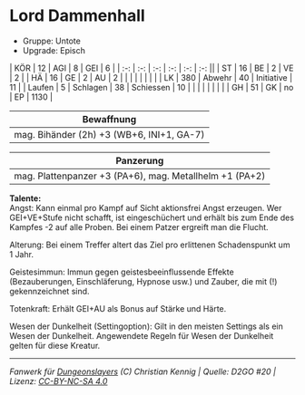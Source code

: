 # Lord Dammenhall  
- Gruppe: Untote  
- Upgrade: Episch  

| KÖR    | 12  | AGI      | 8  | GEI        | 6    |
| :-: | :-: | :-: | :-: | :-: | :-: ||
| ST     | 16  | BE       | 2  | VE         | 2    |
| HÄ     | 16  | GE       | 2  | AU         | 2    |
|        |     |          |    |            |      |
| LK     | 380 | Abwehr   | 40 | Initiative | 11   |
| Laufen | 5   | Schlagen | 38 | Schiessen  | 10   |
|        |     |          |    |            |      |
| GH     | 51  | GK       | no | EP         | 1130 |


| Bewaffnung |
| --- |
| mag. Bihänder (2h) +3 (WB+6, INI+1, GA-7) |


| Panzerung |
| --- |
| mag. Plattenpanzer +3 (PA+6), mag. Metallhelm +1 (PA+2) |


**Talente:**  
Angst: Kann einmal pro Kampf auf Sicht aktionsfrei Angst erzeugen. Wer GEI+VE+Stufe nicht schafft, ist eingeschüchert und erhält bis zum Ende des Kampfes -2 auf alle Proben. Bei einem Patzer ergreift man die Flucht.

Alterung: Bei einem Treffer altert das Ziel pro erlittenen Schadenspunkt um 1 Jahr.

Geistesimmun: Immun gegen geistesbeeinflussende Effekte (Bezauberungen, Einschläferung, Hypnose usw.) und Zauber, die mit (!) gekennzeichnet sind.

Totenkraft: Erhält GEI+AU als Bonus auf Stärke und Härte.

Wesen der Dunkelheit (Settingoption): Gilt in den meisten Settings als ein Wesen der Dunkelheit. Angewendete Regeln für Wesen der Dunkelheit gelten für diese Kreatur.





___
*Fanwerk für [Dungeonslayers](https://www.dungeonslayers.net/) (C) Christian Kennig | Quelle: D2GO #20 | Lizenz: [CC-BY-NC-SA 4.0](https://creativecommons.org/licenses/by-nc-sa/4.0/deed.de)*